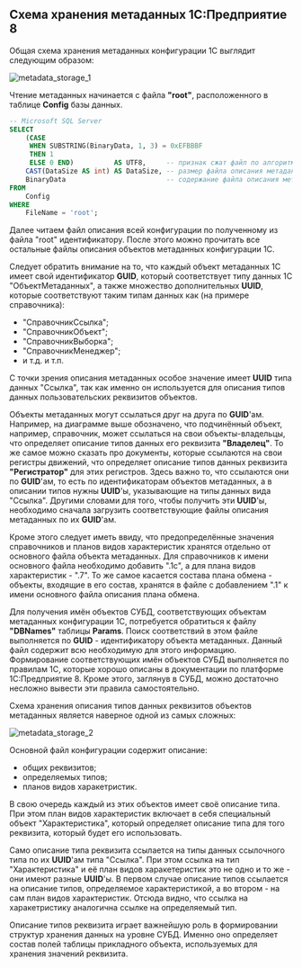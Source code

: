 ## Схема хранения метаданных 1С:Предприятие 8

Общая схема хранения метаданных конфигурации 1С выглядит следующим образом:

![metadata_storage_1](https://github.com/zhichkin/dajet/blob/main/doc/metadata-internals/images/metadata_storage_1.png)

Чтение метаданных начинается с файла **"root"**, расположенного в таблице **Config** базы данных.

```SQL
-- Microsoft SQL Server
SELECT
    (CASE
     WHEN SUBSTRING(BinaryData, 1, 3) = 0xEFBBBF
     THEN 1
     ELSE 0 END)          AS UTF8,     -- признак сжат файл по алгоритму deflate или нет
    CAST(DataSize AS int) AS DataSize, -- размер файла описания метаданных в байтах
    BinaryData                         -- содержание файла описания метаданных
FROM
    Config
WHERE
    FileName = 'root';
```

Далее читаем файл описания всей конфигурации по полученному из файла "root" идентификатору.
После этого можно прочитать все остальные файлы описания объектов метаданных конфигурации 1С.

Следует обратить внимание на то, что каждый объект метаданных 1С имеет свой идентификатор **GUID**,
который соответствует типу данных 1С "ОбъектМетаданных", а также множество дополнительных **UUID**,
которые соответствуют таким типам данных как (на примере справочника):
- "СправочникСсылка";
- "СправочникОбъект";
- "СправочникВыборка";
- "СправочникМенеджер";
- и т.д. и т.п.

С точки зрения описания метаданных особое значение имеет **UUID** типа данных "Ссылка",
так как именно он используется для описания типов данных пользовательских реквизитов объектов.

Объекты метаданных могут ссылаться друг на друга по **GUID**'ам. Например, на диаграмме выше
обозначено, что подчинённый объект, например, справочник, может ссылаться на свои объекты-владельцы,
что определяет описание типов данных его реквизита **"Владелец"**. То же самое можно сказать про
документы, которые ссылаются на свои регистры движений, что определяет описание типов данных
реквизита **"Регистратор"** для этих регистров. Здесь важно то, что ссылаются они по **GUID**'ам, то есть
по идентификаторам объектов метаданных, а в описании типов нужны **UUID**'ы, указывающие на типы
данных вида "Ссылка". Другими словами для того, чтобы получить эти **UUID**'ы, необходимо
сначала загрузить соответствующие файлы описания метаданных по их **GUID**'ам.

Кроме этого следует иметь ввиду, что предопределённые значения справочников и планов видов характеристик
хранятся отдельно от основного файла объекта метаданных. Для справочников к имени основного файла необходимо
добавить ".1c", а для плана видов характеристик - ".7". То же самое касается состава плана обмена - объекты,
входящие в его состав, хранятся в файле с добавлением ".1" к имени основного файла описания плана обмена.

Для получения имён объектов СУБД, соответствующих объектам метаданных конфигурации 1С,
потребуется обратиться к файлу **"DBNames"** таблицы **Params**. Поиск соответствий в этом файле
выполняется по **GUID** - идентификатору объекта метаданных. Данный файл содержит всю необходимую
для этого информацию. Формирование соответствующих имён объектов СУБД выполняется по правилам 1С,
которые хорошо описаны в документации по платформе 1С:Предприятие 8. Кроме этого, заглянув в СУБД,
можно достаточно несложно вывести эти правила самостоятельно.

Схема хранения описания типов данных реквизитов объектов метаданных является наверное одной из самых сложных:

![metadata_storage_2](https://github.com/zhichkin/dajet/blob/main/doc/metadata-internals/images/metadata_storage_2.png)

Основной файл конфигурации содержит описание:
- общих реквизитов;
- определяемых типов;
- планов видов харакетристик.

В свою очередь каждый из этих объектов имеет своё описание типа. При этом план видов характеристик включает
в себя специальный объект "Характеристика", который определяет описание типа для того реквизита, который
будет его использовать.

Само описание типа реквизита ссылается на типы данных ссылочного типа по их **UUID**'ам типа "Ссылка". При этом
ссылка на тип "Характеристика" и её план видов харакетеристик это не одно и то же - они имеют разные **UUID**'ы.
В первом случае описание типов ссылается на описание типов, определяемое характеристикой, а во втором - на сам
план видов характеристик. Отсюда видно, что ссылка на харакетристику аналогична ссылке на определяемый тип.

Описание типов реквизита играет важнейшую роль в формировании структур хранения данных на уровне СУБД.
Именно оно определяет состав полей таблицы прикладного объекта, используемых для хранения значений реквизита.